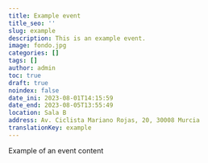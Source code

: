 ```yaml
---
title: Example event
title_seo: ''
slug: example
description: This is an example event.
image: fondo.jpg
categories: []
tags: []
author: admin
toc: true
draft: true
noindex: false
date_ini: 2023-08-01T14:15:59
date_end: 2023-08-05T13:55:49
location: Sala B
address: Av. Ciclista Mariano Rojas, 20, 30008 Murcia
translationKey: example
---
```

Example of an event content